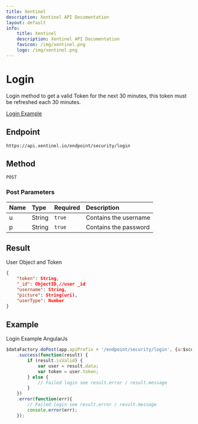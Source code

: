 ```yaml
---
title: Xentinel
description: Xentinel API Documentation
layout: default
info:
    title: Xentinel
    description: Xentinel API Documentation
    favicon: /img/xentinel.png
    logo: /img/xentinel.png
---
```


# Login

Login method to get a valid Token for the next 30 minutes, this token must be refreshed each 30 minutes.

[Login Example](#example)

## Endpoint

`https://api.xentinel.io/endpoint/security/login`

## Method

`POST`

### Post Parameters

| Name | Type | Required | Description | 
|:--|:-------|:------|:---------------------|
| u | String | `true` | Contains the username |
| p | String | `true` | Contains the password |

## Result

User Object and Token
```json
{
    "token": String,
    "_id": ObjectID,//user _id
    "username": String,
    "picture": String(uri),
    "userType": Number
} 
```


## Example
Login Example AngularJs
```js
$dataFactory.doPost(app.apiPrefix + '/endpoint/security/login', {u:$scope.usr, p:$scope.pwd})
    .success(function(result) {
        if (result.isValid) {
            var user = result.data;
            var token = user.token;
        } else {
            // Failed login see result.error / result.message
        }
    })
    .error(function(err){
        // Failed login see result.error / result.message
        console.error(err);
    });
```